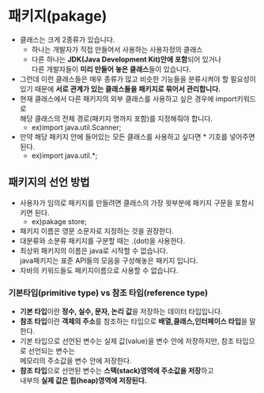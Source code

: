 # 패키지(pakage)
- 클래스는 크게 2종류가 있습니다.
  - 하나는 개발자가 직접 만들어서 사용하는 사용자정의 클래스
  - 다른 하나는 **JDK(Java Development Kit)안에 포함**되어 있거나   
  다른 개발자들이 **미리 만들어 놓은 클래스**들이 있습니다.
- 그런데 이런 클래스들은 매우 종류가 많고 비슷한 기능들을 분류시켜야 할 필요성이    
있기 때문에 **서로 관계가 있는 클래스들을 패키지로 묶어서 관리합니다.**
- 현재 클래스에서 다른 패키지의 외부 클래스를 사용하고 싶은 경우에 import키워드로   
해당 클래스의 전체 경로(패키지 명까지 포함)를 지정해줘야 합니다.
  - ex)import java.util.Scanner;
- 만약 해당 패키지 안에 들어있는 모든 클래스를 사용하고 싶다면 * 기호를 넣어주면 된다.
  - ex)import java.util.*;
## 패키지의 선언 방법
- 사용자가 임의로 패키지를 만들려면 클래스의 가장 윗부분에 패키지 구문을 포함시키면 된다.
  - ex)pakage store;
- 패키지 이름은 영문 소문자로 지정하는 것을 권장한다.
- 대분류와 소분류 패키지를 구분할 때는 .(dot)을 사용한다.
- 최상위 패키지의 이름은 java로 시작할 수 없습니다.    
java패키지는 표준 API들의 모음을 구성해놓은 패키지 입니다.
- 자바의 키워드들도 패키지이름으로 사용할 수 없습니다.

### 기본타입(primitive type) vs 참조 타입(reference type)
- **기본 타입**이란 **정수, 실수, 문자, 논리 값**을 저장하는 데이터 타입입니다.
- **참조 타입**이란 **객체의 주소**를 참조하는 타입으로 **배열,클래스,인터페이스 타입**을 말한다.
- 기본 타입으로 선언된 변수는 실제 값(value)을 변수 안에 저장하지만, 참조 타입으로 선언되는 변수는    
메모리의 주소값을 변수 안에 저장한다.
- **참조 타입**으로 선언된 변수는 **스택(stack)영역에 주소값을 저장**하고    
내부의 **실제 값은 힙(heap)영역에 저장된다.**


